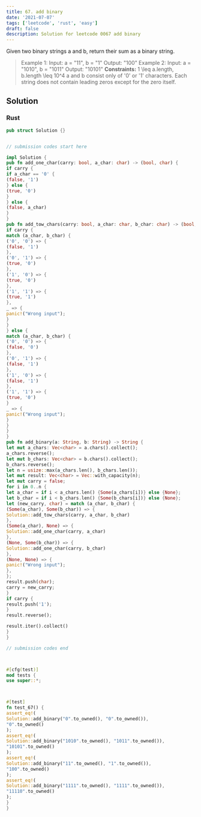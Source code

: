 ```yaml
---
title: 67. add binary
date: '2021-07-07'
tags: ['leetcode', 'rust', 'easy']
draft: false
description: Solution for leetcode 0067 add binary
---
```




Given two binary strings a and b, return their sum as a binary string.



>   Example 1:
>   Input: a <TeX>=</TeX> "11", b <TeX>=</TeX> "1"
>   Output: "100"
>   Example 2:
>   Input: a <TeX>=</TeX> "1010", b <TeX>=</TeX> "1011"
>   Output: "10101"
**Constraints:**
>   	1 <TeX>\leq</TeX> a.length, b.length <TeX>\leq</TeX> 10^4
>   	a and b consist only of '0' or '1' characters.
>   	Each string does not contain leading zeros except for the zero itself.


## Solution


### Rust
```rust
pub struct Solution {}


// submission codes start here

impl Solution {
pub fn add_one_char(carry: bool, a_char: char) -> (bool, char) {
if carry {
if a_char == '0' {
(false, '1')
} else {
(true, '0')
}
} else {
(false, a_char)
}
}
pub fn add_tow_chars(carry: bool, a_char: char, b_char: char) -> (bool, char) {
if carry {
match (a_char, b_char) {
('0', '0') => {
(false, '1')
},
('0', '1') => {
(true, '0')
},
('1', '0') => {
(true, '0')
},
('1', '1') => {
(true, '1')
},
_ => {
panic!("Wrong input");
}
}
} else {
match (a_char, b_char) {
('0', '0') => {
(false, '0')
},
('0', '1') => {
(false, '1')
},
('1', '0') => {
(false, '1')
},
('1', '1') => {
(true, '0')
}
_ => {
panic!("Wrong input");
}
}
}
}
pub fn add_binary(a: String, b: String) -> String {
let mut a_chars: Vec<char> = a.chars().collect();
a_chars.reverse();
let mut b_chars: Vec<char> = b.chars().collect();
b_chars.reverse();
let n = usize::max(a_chars.len(), b_chars.len());
let mut result: Vec<char> = Vec::with_capacity(n);
let mut carry = false;
for i in 0..n {
let a_char = if i < a_chars.len() {Some(a_chars[i])} else {None};
let b_char = if i < b_chars.len() {Some(b_chars[i])} else {None};
let (new_carry, char) = match (a_char, b_char) {
(Some(a_char), Some(b_char)) => {
Solution::add_tow_chars(carry, a_char, b_char)
},
(Some(a_char), None) => {
Solution::add_one_char(carry, a_char)
},
(None, Some(b_char)) => {
Solution::add_one_char(carry, b_char)
},
(None, None) => {
panic!("Wrong input");
},
};
result.push(char);
carry = new_carry;
}
if carry {
result.push('1');
}
result.reverse();

result.iter().collect()
}
}

// submission codes end



#[cfg(test)]
mod tests {
use super::*;



#[test]
fn test_67() {
assert_eq!(
Solution::add_binary("0".to_owned(), "0".to_owned()),
"0".to_owned()
);
assert_eq!(
Solution::add_binary("1010".to_owned(), "1011".to_owned()),
"10101".to_owned()
);
assert_eq!(
Solution::add_binary("11".to_owned(), "1".to_owned()),
"100".to_owned()
);
assert_eq!(
Solution::add_binary("1111".to_owned(), "1111".to_owned()),
"11110".to_owned()
);
}
}

```

